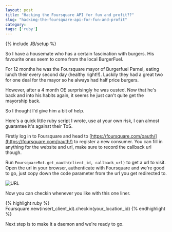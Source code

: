 ```yaml
---
layout: post
title: "Hacking the Foursquare API for fun and profit??"
slug: "hacking-the-foursquare-api-for-fun-and-profit"
category:
tags: ['ruby']
---
```

{% include JB/setup %}

So I have a housemate who has a certain fascination with burgers. His favourite ones seem to come from the local BurgerFuel.

For 12 months he was the Foursquare mayor of Burgerfuel Parnel, eating lunch their every second day (healthy right!!). Luckily they had a great two for one deal for the mayor so he always had half price burgers.

However, after a 4 month OE surprisingly he was ousted. Now that he's back and into his habits again, it seems he just can't quite get the mayorship back.

So I thought I'd give him a bit of help.

Here's a quick little ruby script I wrote, use at your own risk, I can almost guarantee it's against their ToS.

<script src="https://gist.github.com/2204036.js?file=foursquare_bot.rb"> </script>

Firstly log in to Foursquare and head to [https://foursquare.com/oauth/](https://foursquare.com/oauth/) to register a new consumer.
You can fill in anything for the website and url, make sure to record the callback url though.

Run `FoursquareBot.get_oauth(client_id, callback_url)` to get a url to visit.
Open the url in your browser, authenticate with Foursquare and we're good to go, just copy down the code parameter from the url you get redirected to.

![URL](https://img.skitch.com/20120326-qia79s888pn5sdp8skn3trpqar.jpg)

Now you can checkin whenever you like with this one liner.

{% highlight ruby %}
  Foursquare.new(insert_client_id).checkin(your_location_id)
{% endhighlight %}

Next step is to make it a daemon and we're ready to go.